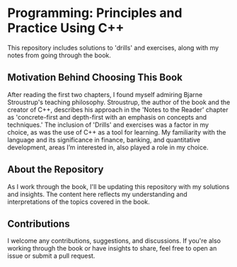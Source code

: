 # Programming: Principles and Practice Using C++

This repository includes solutions to 'drills' and exercises, along with my notes from going through the book.

## Motivation Behind Choosing This Book

After reading the first two chapters, I found myself admiring Bjarne Stroustrup's teaching philosophy. Stroustrup, the author of the book and the creator of C++, describes his approach in the 'Notes to the Reader' chapter as 'concrete-first and depth-first with an emphasis on concepts and techniques.' The inclusion of 'Drills' and exercises was a factor in my choice, as was the use of C++ as a tool for learning. My familiarity with the language and its significance in finance, banking, and quantitative development, areas I’m interested in, also played a role in my choice.

## About the Repository

As I work through the book, I'll be updating this repository with my solutions and insights. The content here reflects my understanding and interpretations of the topics covered in the book.

## Contributions

I welcome any contributions, suggestions, and discussions. If you're also working through the book or have insights to share, feel free to open an issue or submit a pull request.

